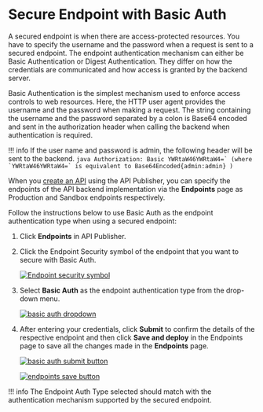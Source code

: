 # Secure Endpoint with Basic Auth

A secured endpoint is when there are access-protected resources. You have to specify the username and the password when a request is sent to a secured endpoint. The endpoint authentication mechanism can either be Basic Authentication or Digest Authentication. They differ on how the credentials are communicated and how access is granted by the backend server.

Basic Authentication is the simplest mechanism used to enforce access controls to web resources. Here, the HTTP user agent provides the username and the password when making a request. The string containing the username and the password separated by a colon is Base64 encoded and sent in the authorization header when calling the backend when authentication is required.

!!! info
    If the user name and password is admin, the following header will be sent to the backend.
    ``` java
    Authorization: Basic YWRtaW46YWRtaW4=` (where `YWRtaW46YWRtaW4=` is equivalent to Base64Encoded{admin:admin} )
    ```

When you [create an API]({{base_path}}/design/create-api/create-rest-api/create-a-rest-api) using the API Publisher, you can specify the endpoints of the API backend implementation via the **Endpoints** page as Production and Sandbox endpoints respectively.

Follow the instructions below to use Basic Auth as the endpoint authentication type when using a secured endpoint:

1. Click **Endpoints** in API Publisher.

2. Click the Endpoint Security symbol of the endpoint that you want to secure with Basic Auth.

    [![Endpoint security symbol]({{base_path}}/assets/img/design/endpoints/endpoint-security/endpoint-security-symbol.png)]({{base_path}}/assets/img/design/endpoints/endpoint-security/endpoint-security-symbol.png)

3. Select **Basic Auth** as the endpoint authentication type from the drop-down menu.

     [![basic auth dropdown]({{base_path}}/assets/img/learn/basic-auth-dropdown.png)]({{base_path}}/assets/img/learn/basic-auth-dropdown.png)

4. After entering your credentials, click **Submit** to confirm the details of the respective endpoint and then click **Save and deploy** in the Endpoints page to save all the changes made in the **Endpoints** page.

     [![basic auth submit button]({{base_path}}/assets/img/learn/basic-auth-submit-button.png)]({{base_path}}/assets/img/learn/basic-auth-submit-button.png)

     [![endpoints save button]({{base_path}}/assets/img/design/endpoints/endpoint-security/endpoints-save-button.png)]({{base_path}}/assets/img/design/endpoints/endpoint-security/endpoints-save-button.png)

!!! info
    The Endpoint Auth Type selected should match with the authentication mechanism supported by the secured endpoint.
    
